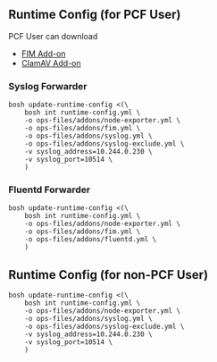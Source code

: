 
## Runtime Config (for PCF User)

PCF User can download

* [FIM Add-on](https://network.pivotal.io/products/p-fim-addon)
* [ClamAV Add-on](https://network.pivotal.io/products/p-clamav-addon)


### Syslog Forwarder

```
bosh update-runtime-config <(\
    bosh int runtime-config.yml \
    -o ops-files/addons/node-exporter.yml \
    -o ops-files/addons/fim.yml \
    -o ops-files/addons/syslog.yml \
    -o ops-files/addons/syslog-exclude.yml \
    -v syslog_address=10.244.0.230 \
    -v syslog_port=10514 \
    )
```

### Fluentd Forwarder

```
bosh update-runtime-config <(\
    bosh int runtime-config.yml \
    -o ops-files/addons/node-exporter.yml \
    -o ops-files/addons/fim.yml \
    -o ops-files/addons/fluentd.yml \
    )
```

## Runtime Config (for non-PCF User)

```
bosh update-runtime-config <(\
    bosh int runtime-config.yml \
    -o ops-files/addons/node-exporter.yml \
    -o ops-files/addons/syslog.yml \
    -o ops-files/addons/syslog-exclude.yml \
    -v syslog_address=10.244.0.230 \
    -v syslog_port=10514 \
    )
```
